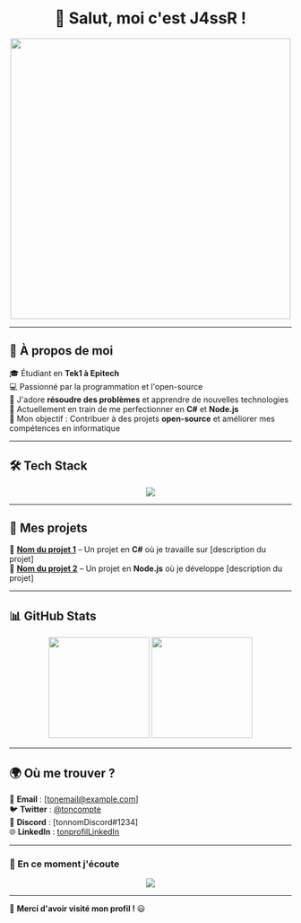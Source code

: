 <h1 align="center">👋 Salut, moi c'est J4ssR !</h1>
<p align="center">
  <img src="https://media.giphy.com/media/qgQUggAC3Pfv687qPC/giphy.gif" width="500">
</p>

---

## 🚀 À propos de moi  

🎓 Étudiant en **Tek1 à Epitech**  
💻 Passionné par la programmation et l'open-source  
🔧 J'adore **résoudre des problèmes** et apprendre de nouvelles technologies  
🌱 Actuellement en train de me perfectionner en **C#** et **Node.js**  
🎯 Mon objectif : Contribuer à des projets **open-source** et améliorer mes compétences en informatique  

---

## 🛠️ Tech Stack  
<p align="center">
  <img src="https://skillicons.dev/icons?i=cs,nodejs,js,html,css,react,postgres,mysql,linux" />
</p>

---

## 📂 Mes projets  

🔹 **[Nom du projet 1](https://github.com/tonusername/nom_du_projet)** – Un projet en **C#** où je travaille sur [description du projet]  
🔹 **[Nom du projet 2](https://github.com/tonusername/nom_du_projet)** – Un projet en **Node.js** où je développe [description du projet]  

---

## 📊 GitHub Stats  
<p align="center">
  <img src="https://github-readme-stats.vercel.app/api?username=tonusername&show_icons=true&count_private=true&theme=radical" height="180em">
  <img src="https://github-readme-streak-stats.herokuapp.com/?user=tonusername&theme=radical" height="180em">
</p>

---

## 🌍 Où me trouver ?  
📧 **Email** : [tonemail@example.com]  
🐦 **Twitter** : [@toncompte](https://twitter.com/toncompte)  
💬 **Discord** : [tonnomDiscord#1234]  
🌐 **LinkedIn** : [tonprofilLinkedIn](https://www.linkedin.com/in/tonprofil)  

---

### 🎵 En ce moment j'écoute  
<p align="center">
  <img src="https://spotify-github-profile.vercel.app/api/view?uid=ton_spotify_id&cover_image=true&theme=novatorem">
</p>

---

🚀 **Merci d'avoir visité mon profil !** 😃
